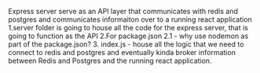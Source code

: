 Express server serve as an API layer that communicates with redis and postgres and communicates informaiton over to a running react application
1.server folder is going to house all the code for the express server, that is going to function as the API
2.For package.json
    2.1 - why use nodemon as part of the package.json?
3. index.js
    - house all the logic that we need to connect to redis and postgres and eventually kinda broker information between Redis and Postgres and the running react application.